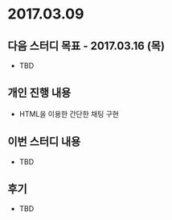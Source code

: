 # 2017.03.09

## 다음 스터디 목표 - 2017.03.16 (목)

* TBD

## 개인 진행 내용

* HTML을 이용한 간단한 채팅 구현

## 이번 스터디 내용

* TBD

## 후기

* TBD